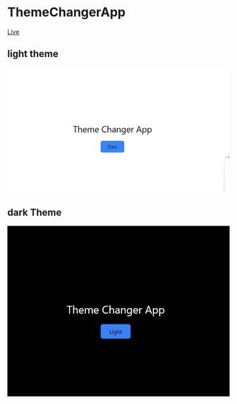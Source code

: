 # ThemeChangerApp

[Live](https://reetha47.github.io/themeChangerApp/)

## light theme 
![ss1](./light.png)
## dark Theme
![ss2](./dark.png)